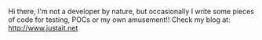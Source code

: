Hi there, I'm not a developer by nature, but occasionally I write some pieces of code for testing, POCs or my own amusement!!
Check my blog at: http://www.justait.net
